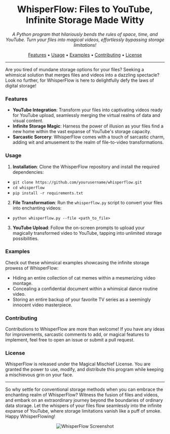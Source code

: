 <h1 align="center">WhisperFlow: Files to YouTube, Infinite Storage Made Witty</h1>

<p align="center">
  <i>A Python program that hilariously bends the rules of space, time, and YouTube. Turn your files into magical videos, effortlessly bypassing storage limitations!</i>
</p>

<p align="center">
  <a href="#features">Features</a> •
  <a href="#usage">Usage</a> •
  <a href="#examples">Examples</a> •
  <a href="#contributing">Contributing</a> •
  <a href="#license">License</a>
</p>

---

Are you tired of mundane storage options for your files? Seeking a whimsical solution that merges files and videos into a dazzling spectacle? Look no further, for WhisperFlow is here to delightfully defy the laws of digital storage!

### Features

- **YouTube Integration**: Transform your files into captivating videos ready for YouTube upload, seamlessly merging the virtual realms of data and visual content.
- **Infinite Storage Magic**: Harness the power of illusion as your files find a new home within the vast expanse of YouTube's storage capacity.
- **Sarcastic Sorcery**: WhisperFlow comes with a touch of sarcastic charm, adding wit and amusement to the realm of file-to-video transformations.

### Usage

1. **Installation**: Clone the WhisperFlow repository and install the required dependencies:
- ```git clone https://github.com/yourusername/whisperflow.git```
- ```cd whisperflow```
- ```pip install -r requirements.txt```

2. **File Transformation**: Run the `whisperflow.py` script to convert your files into enchanting videos:
- ```python whisperflow.py --file <path_to_file>```

3. **YouTube Upload**: Follow the on-screen prompts to upload your magically transformed video to YouTube, tapping into unlimited storage possibilities.

### Examples

Check out these whimsical examples showcasing the infinite storage prowess of WhisperFlow:

- Hiding an entire collection of cat memes within a mesmerizing video montage.
- Concealing a confidential document within a whimsical dance routine video.
- Storing an entire backup of your favorite TV series as a seemingly innocent video masterpiece.

### Contributing

Contributions to WhisperFlow are more than welcome! If you have any ideas for improvements, sarcastic comments to add, or magical features to implement, feel free to open an issue or submit a pull request.

### License

WhisperFlow is released under the Magical Mischief License. You are granted the power to use, modify, and distribute this program while keeping a mischievous grin on your face.

---

So why settle for conventional storage methods when you can embrace the enchanting realm of WhisperFlow? Witness the fusion of files and videos, and embark on an extraordinary journey beyond the boundaries of ordinary data storage. Let the whispers of your files flow seamlessly into the infinite expanse of YouTube, where storage limitations vanish like a puff of smoke. Happy WhisperFlowing!

<p align="center">
<img src="C:\Users\vince\OneDrive\Immagini\Screenshots\Screenshot (19).png" alt="WhisperFlow Screenshot">
</p>
